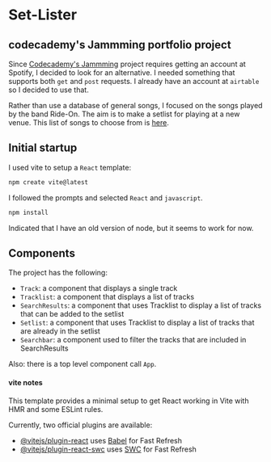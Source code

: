 # Set-Lister

## codecademy's Jammming portfolio project

Since [Codecademy's Jammming](https://www.codecademy.com/paths/full-stack-engineer-career-path/tracks/fscp-22-react-part-ii/modules/wdcp-22-jammming/kanban_projects/jammming-react18) project requires getting an account at Spotify, I decided to look for an alternative. I needed something that supports both `get` and `post` requests. I already have an account at `airtable` so I decided to use that. 

Rather than use a database of general songs, I focused on the songs played by the band Ride-On. The aim is to make a setlist for playing at a new venue. This list of songs to choose from is [here](https://airtable.com/appLadPzYf3MPVsw6/tblDrAVrCyyACAQKi/viw8ttBkOkDHFj6Wq?blocks=hide).

## Initial startup

I used vite to setup a `React` template:

```bash
npm create vite@latest
```

I followed the prompts and selected `React` and `javascript`. 

```bash
npm install
```

Indicated that I have an old version of node, but it seems to work for now.

## Components

The project has the following:

- `Track`: a component that displays a single track
- `Tracklist`: a component that displays a list of tracks
- `SearchResults`: a component that uses Tracklist to display a list of tracks that can be added to the setlist
- `Setlist`: a component that uses Tracklist to display a list of tracks that are already in the setlist
- `Searchbar`: a component used to filter the tracks that are included in SearchResults

Also: there is a top level component call `App`.

#### vite notes
This template provides a minimal setup to get React working in Vite with HMR and some ESLint rules.

Currently, two official plugins are available:

- [@vitejs/plugin-react](https://github.com/vitejs/vite-plugin-react/blob/main/packages/plugin-react/README.md) uses [Babel](https://babeljs.io/) for Fast Refresh
- [@vitejs/plugin-react-swc](https://github.com/vitejs/vite-plugin-react-swc) uses [SWC](https://swc.rs/) for Fast Refresh
